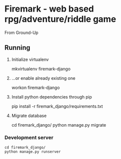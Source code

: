 # Firemark - web based rpg/adventure/riddle game

From Ground-Up

## Running

1. Initialize virtualenv

    mkvirtualenv firemark-django

2. ...or enable already existing one

    workon firemark-django

3. Install python dependencies through pip

    pip install -r firemark_django/requirements.txt

4. Migrate database

    cd firemark_django/
    python manage.py migrate

### Development server

    cd firemark_django/
    python manage.py runserver

